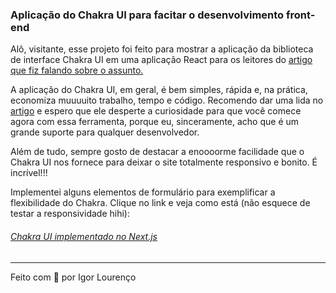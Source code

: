 ### Aplicação do Chakra UI para facitar o desenvolvimento front-end

Alô, visitante, esse projeto foi feito para mostrar a aplicação da biblioteca de interface Chakra UI em uma aplicação React para os leitores do [artigo que fiz falando sobre o assunto.](https://medium.com/igor-js/chakra-ui-facilitando-o-front-end-javascript-aabcade75f09)  

A aplicação do Chakra UI, em geral, é bem simples, rápida e, na prática, economiza muuuuito trabalho, tempo e código. Recomendo dar uma lida no [artigo](https://medium.com/igor-js/chakra-ui-facilitando-o-front-end-javascript-aabcade75f09) e espero que ele desperte a curiosidade para que você comece agora com essa ferramenta, porque eu, sinceramente, acho que é um grande suporte para qualquer desenvolvedor.

Além de tudo, sempre gosto de destacar a enoooorme facilidade que o Chakra UI nos fornece para deixar o site totalmente responsivo e bonito. É incrível!!!

Implementei alguns elementos de formulário para exemplificar a flexibilidade do Chakra. Clique no link e veja como está (não esquece de testar a responsividade hihi):
###### [Chakra UI implementado no Next.js](https://chakra-ui-next-js.netlify.app/)


---

Feito com 🧡 por Igor Lourenço
